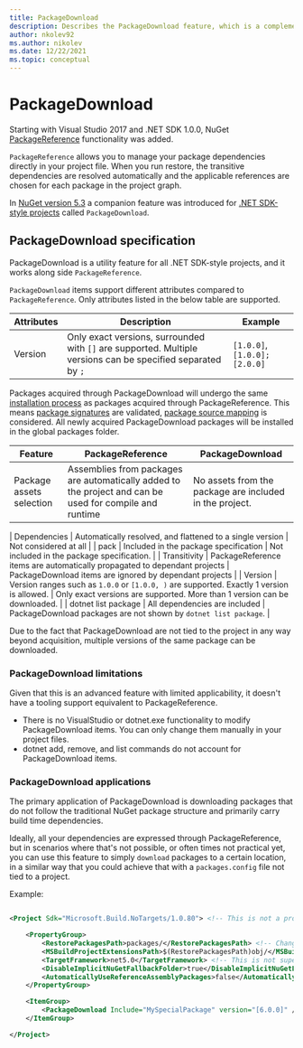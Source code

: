 ```yaml
---
title: PackageDownload
description: Describes the PackageDownload feature, which is a complement to PackageReference.
author: nkolev92
ms.author: nikolev
ms.date: 12/22/2021
ms.topic: conceptual
---
```


# PackageDownload

Starting with Visual Studio 2017 and .NET SDK 1.0.0, NuGet [PackageReference](Package-References-in-Project-Files.md) functionality was added.

`PackageReference` allows you to manage your package dependencies directly in your project file.
When you run restore, the transitive dependencies are resolved automatically and the applicable references are chosen for each package in the project graph.

In [NuGet version 5.3](..\release-notes\NuGet-5.3.md) a companion feature was introduced for [.NET SDK-style projects](..\resources\check-project-format.md) called `PackageDownload`.


## PackageDownload specification

PackageDownload is a utility feature for all .NET SDK-style projects, and it works along side `PackageReference`.

`PackageDownload` items support different attributes compared to `PackageReference`. Only attributes listed in the below table are supported.

| Attributes | Description | Example |
|------------|-------------|---------|
| Version | Only exact versions, surrounded with `[]` are supported. Multiple versions can be specified separated by `;` | `[1.0.0]`, `[1.0.0];[2.0.0]` |

Packages acquired through PackageDownload will undergo the same [installation process](..\concepts\package-installation-process.md) as packages acquired through PackageReference.
This means [package signatures](installing-signed-packages.md) are validated, [package source mapping](Package-Source-Mapping.md) is considered.
All newly acquired PackageDownload packages will be installed in the global packages folder.

| Feature | PackageReference | PackageDownload |
|-|------------------|-----------------|
| Package assets selection | Assemblies from packages are automatically added to the project and can be used for compile and runtime | No assets from the package are included in the project. |

| Dependencies | Automatically resolved, and flattened to a single version | Not considered at all |
| pack | Included in the package specification | Not included in the package specification. |
| Transitivity | PackageReference items are automatically propagated to dependant projects | PackageDownload items are ignored by dependant projects |
| Version | Version ranges such as `1.0.0` or `[1.0.0, )` are supported. Exactly 1 version is allowed. | Only exact versions are supported. More than 1 version can be downloaded. |
| dotnet list package | All dependencies are included | PackageDownload packages are not shown by `dotnet list package`. |

Due to the fact that PackageDownload are not tied to the project in any way beyond acquisition, multiple versions of the same package can be downloaded.

### PackageDownload limitations

Given that this is an advanced feature with limited applicability, it doesn't have a tooling support equivalent to PackageReference.

- There is no VisualStudio or dotnet.exe functionality to modify PackageDownload items. You can only change them manually in your project files.
- dotnet add, remove, and list commands do not account for PackageDownload items.

### PackageDownload applications

The primary application of PackageDownload is downloading packages that do not follow the traditional NuGet package structure and primarily carry build time dependencies.

Ideally, all your dependencies are expressed through PackageReference, but in scenarios where that's not possible, or often times not practical yet, you can use this feature to simply `download` packages to a certain location, in a similar way that you could achieve that with a `packages.config` file not tied to a project. 

Example:

```xml

<Project Sdk="Microsoft.Build.NoTargets/1.0.80"> <!-- This is not a project we want to build. -->

    <PropertyGroup>
        <RestorePackagesPath>packages/</RestorePackagesPath> <!-- Changes the global packages folder-->
        <MSBuildProjectExtensionsPath>$(RestorePackagesPath)obj/</MSBuildProjectExtensionsPath> <!-- It's still PackageReference, so project intermediates are still created. -->
        <TargetFramework>net5.0</TargetFramework> <!-- This is not super relevant, as long as your SDK version supports it. -->
        <DisableImplicitNuGetFallbackFolder>true</DisableImplicitNuGetFallbackFolder> <!-- If a package is resolved to a fallback folder, it may not be downloaded.-->
        <AutomaticallyUseReferenceAssemblyPackages>false</AutomaticallyUseReferenceAssemblyPackages> <!-- We don't want to build this project, so we do not need the reference assemblies for the framework we chose.-->
    </PropertyGroup>

    <ItemGroup>
        <PackageDownload Include="MySpecialPackage" version="[6.0.0]" />
    </ItemGroup>

</Project>
```
